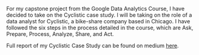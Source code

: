 
For my capstone project from the Google Data Analytics Course, I have decided to take on the Cyclistic case study. 
I will be taking on the role of a data analyst for Cyclistic, a bike-share company based in Chicago. 
I have followed the six steps in the process detailed in the course, which are Ask, Prepare, Process, Analyze, Share, and Act.

Full report of my Cyclistic Case Study can be found on medium [here](https://medium.com/@riku.tajima/cyclistic-case-study-3c63ed25e8e0).
